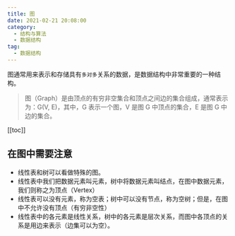 ```yaml
---
title: 图
date: 2021-02-21 20:08:00
category: 
  - 结构与算法
  - 数据结构
tag: 
  - 数据结构
---
```


图通常用来表示和存储具有`多对多`关系的数据，是数据结构中非常重要的一种结构。

> 图（Graph）是由顶点的有穷非空集合和顶点之间边的集合组成，通常表示为：G(V, E)，其中，G 表示一个图，V 是图 G 中顶点的集合，E 是图 G 中边的集合。

<!-- more -->
[[toc]]

## 在图中需要注意

- 线性表和树可以看做特殊的图。
- 线性表中我们把数据元素叫元素，树中将数据元素叫结点，在图中数据元素，我们则称之为顶点（Vertex）
- 线性表可以没有元素，称为空表；树中可以没有节点，称为空树；但是，在图中不允许没有顶点（有穷非空性）
- 线性表中的各元素是线性关系，树中的各元素是层次关系，而图中各顶点的关系是用边来表示（边集可以为空）。
